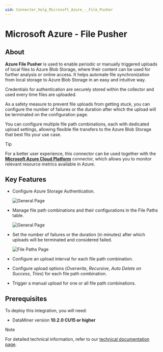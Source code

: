 ```yaml
---
uid: Connector_help_Microsoft_Azure_-_File_Pusher
---
```


# Microsoft Azure - File Pusher

## About

**Azure File Pusher** is used to enable periodic or manually triggered uploads of local files to Azure Blob Storage, where their content can be used for further analysis or online access. It helps automate file synchronization from local storage to Azure Blob Storage in an easy and intuitive way.

Credentials for authentication are securely stored within the collector and used every time files are uploaded.

As a safety measure to prevent file uploads from getting stuck, you can configure the number of failures or the duration after which the upload will be terminated on the configuration page.

You can configure multiple file path combinations, each with dedicated upload settings, allowing flexible file transfers to the Azure Blob Storage that best fits your use case.

> [!TIP]
> For a better user experience, this connector can be used together with the [**Microsoft Azure Cloud Platform**](xref:Connector_help_Microsoft_Azure) connector, which allows you to monitor relevant resource metrics available in Azure.

## Key Features

- Configure Azure Storage Authentication.

  ![General Page](~/connector/images/MicrosoftAzure_FilePusher_General_Page.png)

- Manage file path combinations and their configurations in the File Paths table.

  ![General Page](~/connector/images/MicrosoftAzure_FilePusher_Configuration_Page.png)

- Set the number of failures or the duration (in minutes) after which uploads will be terminated and considered failed.

  ![File Paths Page](~/connector/images/MicrosoftAzure_FilePusher_FilePaths_Page.png)

- Configure an upload interval for each file path combination.

- Configure upload options (*Overwrite*, *Recursive*, *Auto Delete on Success*, *Tries*) for each file path combination.

- Trigger a manual upload for one or all file path combinations.

## Prerequisites

To deploy this integration, you will need:

- DataMiner version **10.2.0 CU15 or higher**

> [!NOTE]
> For detailed technical information, refer to our [technical documentation page](xref:Connector_help_Microsoft_Azure_-_File_Pusher_Technical_Page).
